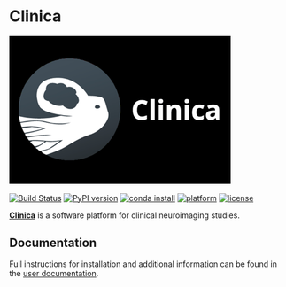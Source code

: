 # Clinica 
<!--(https://raw.githubusercontent.com/aramis-lab/clinica/dev/clinica_logo.png)-->
<img src="https://raw.githubusercontent.com/aramis-lab/clinica/dev/clinica_logo.png" width="400px" />

[![Build Status](https://ci.inria.fr/clinica-aramis/buildStatus/icon?job=clinica%2Fmaster)](https://ci.inria.fr/clinica-aramis/job/clinica/job/master/)
[![PyPI version](https://badge.fury.io/py/clinica.svg)](https://badge.fury.io/py/clinica)
[![conda install](https://anaconda.org/aramislab/clinica/badges/installer/conda.svg)](http://www.clinica.run/doc/Installation/)
[![platform](https://anaconda.org/aramislab/clinica/badges/platforms.svg)](http://www.clinica.run/doc/Installation/)
[![license](https://anaconda.org/aramislab/clinica/badges/license.svg)](http://www.clinica.run/doc/Installation/)

[**Clinica**](http://www.clinica.run) is a software platform for clinical neuroimaging studies.

## Documentation
Full instructions for installation and additional information can be found in
the [user documentation](http://www.clinica.run/doc).
